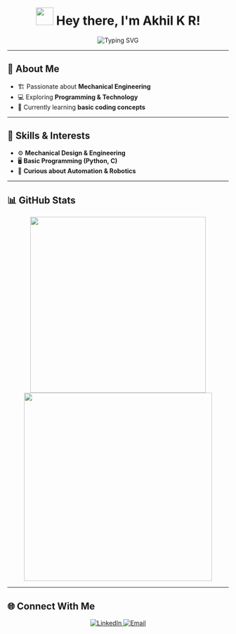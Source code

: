 <h1 align="center">
  <img src="https://media.giphy.com/media/hvRJCLFzcasrR4ia7z/giphy.gif" width="40px">  
  Hey there, I'm Akhil K R!  
</h1>

<p align="center">
  <img src="https://readme-typing-svg.herokuapp.com?font=Orbitron&size=22&color=%23F7F7F7&center=true&vCenter=true&width=500&height=40&lines=🚀+Mechanical+Engineering+Student;🔧+Exploring+Tech+%26+Coding;🔥+Lifelong+Learner" alt="Typing SVG">
</p>

---

## 🚀 About Me  
- 🏗️ Passionate about **Mechanical Engineering**  
- 💻 Exploring **Programming & Technology**  
- 📖 Currently learning **basic coding concepts**  

---

## 🔧 Skills & Interests  
- ⚙️ **Mechanical Design & Engineering**  
- 🖥️ **Basic Programming (Python, C)**  
- 🤖 **Curious about Automation & Robotics**  

---

## 📊 GitHub Stats  
<p align="center">
  <img src="https://github-readme-stats.vercel.app/api?username=akhilkr&show_icons=true&theme=tokyonight" width="400px">
  <img src="https://github-readme-streak-stats.herokuapp.com/?user=akhilkr&theme=tokyonight" width="428px">
</p>

---

## 🌐 Connect With Me  
<p align="center">
  <a href="https://www.linkedin.com/in/your-linkedin-profile" target="_blank">
    <img src="https://img.shields.io/badge/LinkedIn-blue?style=for-the-badge&logo=linkedin" alt="LinkedIn">
  </a>
  <a href="mailto:your-email@example.com">
    <img src="https://img.shields.io/badge/Email-red?style=for-the-badge&logo=gmail&logoColor=white" alt="Email">
  </a>
</p>

